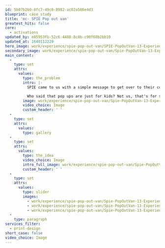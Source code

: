 ```yaml
---
id: 5b07b2b0-8fc7-49c0-8982-ac02a586e4d3
blueprint: case_study
title: 'mc- SPIE Pop out van'
greatest_hits: false
core:
  - activations
updated_by: e85953fb-52c6-4488-8c8b-c90f68b2bb10
updated_at: 1640112229
hero_image: work/experience/spie-pop-out-van/SPIE-PopOutVan-13-Experience-Full-Image-1360x768.5.jpg
secondary_image: work/experience/spie-pop-out-van/Spie-PopOutVan-13-Experience-Secondary-Image-896x597.jpg
main_content:
  -
    type: set
    attrs:
      values:
        type: the_problem
        intro: |-
          SPIE came to us with a simple message to get over to their customers. The challenge? Make that message unforgettable. We had to come up with an idea that would stick around on people's desks and in their minds. In short, we had to create the sort of thing you can't ignore. So that's why we came up with an idea and a format that completely broke the mould. Our bespoke 3D pop up van got their message across in a big way. 

          Who said that pop ups are just for kids? Not us, that's for sure. And we're glad SPIE agreed.
        image: work/experience/spie-pop-out-van/Spie-PopOutVan-13-Experience-Large-927x522-1.jpg
        video_choice: Image
        custom_header: ' '
  -
    type: set
    attrs:
      values:
        type: gallery
  -
    type: set
    attrs:
      values:
        type: the_idea
        video_choice: Image
        intro_full_image: work/experience/spie-pop-out-van/Spie-PopOutVan-13-Experience-Large-927x522-2.jpg
        custom_header: ' '
  -
    type: set
    attrs:
      values:
        type: slider
        images:
          - work/experience/spie-pop-out-van/Spie-PopOutVan-13-Experience-Small-740x416.25-1.jpg
          - work/experience/spie-pop-out-van/Spie-PopOutVan-13-Experience-Small-740x416.25-2.jpg
          - work/experience/spie-pop-out-van/Spie-PopOutVan-13-Experience-Small-740x416.25-3.jpg
  -
    type: paragraph
services_filter:
  - print-design
short_case: false
video_choice: Image
---
```

